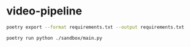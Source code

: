 # video-pipeline

```bash
poetry export --format requirements.txt --output requirements.txt
```

```bash
poetry run python ./sandbox/main.py
```